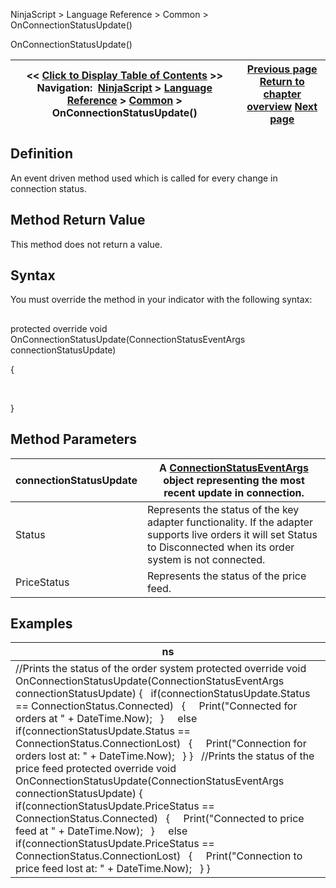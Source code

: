 ﻿
NinjaScript > Language Reference > Common > OnConnectionStatusUpdate()

OnConnectionStatusUpdate()

| << [Click to Display Table of Contents](onconnectionstatusupdate.md) >> **Navigation:**     [NinjaScript](ninjascript-1.md) > [Language Reference](language_reference_wip-1.md) > [Common](common-1.md) > OnConnectionStatusUpdate() | [Previous page](update-1.md) [Return to chapter overview](common-1.md) [Next page](connectionstatuseventargs-1.md) |
| --- | --- |
## Definition
An event driven method used which is called for every change in connection status.
 
## Method Return Value
This method does not return a value.
 
## Syntax
You must override the method in your indicator with the following syntax:
## 
protected override void OnConnectionStatusUpdate(ConnectionStatusEventArgs connectionStatusUpdate)  

{  

   

}

## Method Parameters

| connectionStatusUpdate | A [ConnectionStatusEventArgs](connectionstatuseventargs-1.md) object representing the most recent update in connection. |
| --- | --- |
| Status | Represents the status of the key adapter functionality. If the adapter supports live orders it will set Status to Disconnected when its order system is not connected. |
| PriceStatus | Represents the status of the price feed. |
## 
## 
## Examples

| ns |
| --- |
| //Prints the status of the order system protected override void OnConnectionStatusUpdate(ConnectionStatusEventArgs connectionStatusUpdate) {    if(connectionStatusUpdate.Status == ConnectionStatus.Connected)    {      Print("Connected for orders at " + DateTime.Now);    }        else if(connectionStatusUpdate.Status == ConnectionStatus.ConnectionLost)    {      Print("Connection for orders lost at: " + DateTime.Now);    } }   //Prints the status of the price feed protected override void OnConnectionStatusUpdate(ConnectionStatusEventArgs connectionStatusUpdate) {    if(connectionStatusUpdate.PriceStatus == ConnectionStatus.Connected)    {      Print("Connected to price feed at " + DateTime.Now);    }        else if(connectionStatusUpdate.PriceStatus == ConnectionStatus.ConnectionLost)    {      Print("Connection to price feed lost at: " + DateTime.Now);    } } |
